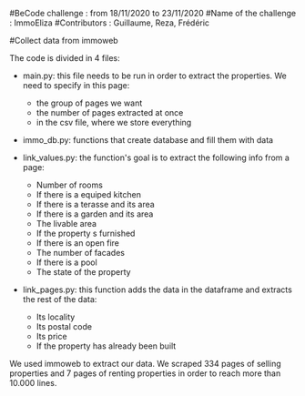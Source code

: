 #BeCode challenge : from 18/11/2020 to 23/11/2020
#Name of the challenge : ImmoEliza
#Contributors : Guillaume, Reza, Frédéric


#Collect data from immoweb

The code is divided in 4 files:

- main.py: this file needs to be run in order to extract the properties. We need to specify in this page:

  - the group of pages we want
  - the number of pages extracted at once
  - in the csv file, where we store everything
  
- immo_db.py: functions that create database and fill them with data

- link_values.py: the function's goal is to extract the following info from a page:

  - Number of rooms
  - If there is a equiped kitchen
  - If there is a terasse and its area
  - If there is a garden and its area
  - The livable area
  - If the property s furnished
  - If there is an open fire
  - The number of facades
  - If there is a pool
  - The state of the property
  
- link_pages.py: this function adds the data in the dataframe and extracts the rest of the data:

  - Its locality
  - Its postal code
  - Its price
  - If the property has already been built
  
We used immoweb to extract our data. We scraped 334 pages of selling properties and 7 pages of renting properties in order to reach more than 10.000 lines.


